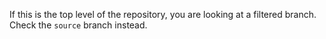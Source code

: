 <p>If this is the top level of the repository, you are looking at a filtered branch. Check the <code>source</code> branch instead.</p>
